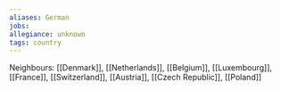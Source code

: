 ```yaml
---
aliases: German
jobs:
allegiance: unknown
tags: country
---
```


Neighbours: [[Denmark]], [[Netherlands]], [[Belgium]], [[Luxembourg]], [[France]], [[Switzerland]], [[Austria]], [[Czech Republic]], [[Poland]]